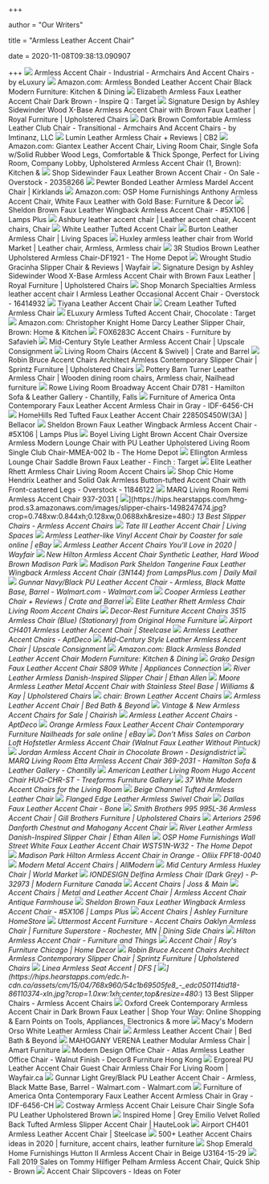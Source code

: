 +++
        
author = "Our Writers"
        
title = "Armless Leather Accent Chair"
        
date = 2020-11-08T09:38:13.090907
        
+++
[ ![](https://st.hzcdn.com/simgs/22e1b5950d2f697b_4-4404/home-design.jpg)](https://st.hzcdn.com/simgs/22e1b5950d2f697b_4-4404/home-design.jpg) Armless Accent Chair - Industrial - Armchairs And Accent Chairs - by eLuxury
[ ![](https://images-na.ssl-images-amazon.com/images/I/91slVsAUmNL._AC_SX522_.jpg)](https://images-na.ssl-images-amazon.com/images/I/91slVsAUmNL._AC_SX522_.jpg) Amazon.com: Armless Bonded Leather Accent Chair Black Modern Furniture:  Kitchen & Dining
[ ![](https://target.scene7.com/is/image/Target/GUEST_ce003d05-8367-4f7f-8c6b-83a701db4653?wid=488&hei=488&fmt=pjpeg)](https://target.scene7.com/is/image/Target/GUEST_ce003d05-8367-4f7f-8c6b-83a701db4653?wid=488&hei=488&fmt=pjpeg) Elizabeth Armless Faux Leather Accent Chair Dark Brown - Inspire Q : Target
[ ![](https://imageresizer.furnituredealer.net/img/remote/images.furnituredealer.net/img/products%2Fsignature_design_by_ashley%2Fcolor%2Fsidewinder_a3000031-b3.jpg?width=1024&height=768&scale=both&trim.threshold=50&trim.percentpadding=10)](https://imageresizer.furnituredealer.net/img/remote/images.furnituredealer.net/img/products%2Fsignature_design_by_ashley%2Fcolor%2Fsidewinder_a3000031-b3.jpg?width=1024&height=768&scale=both&trim.threshold=50&trim.percentpadding=10) Signature Design by Ashley Sidewinder Wood X-Base Armless Accent Chair with  Brown Faux Leather | Royal Furniture | Upholstered Chairs
[ ![](https://st.hzcdn.com/simgs/c7c11af0071fe8e9_4-3925/home-design.jpg)](https://st.hzcdn.com/simgs/c7c11af0071fe8e9_4-3925/home-design.jpg) Dark Brown Comfortable Armless Leather Club Chair - Transitional -  Armchairs And Accent Chairs - by Imtinanz, LLC
[ ![](https://cb2.scene7.com/is/image/CB2/LuminLthrArmlssChrBllSddlSHS20_1x1/?$web_zoom$&191114125007&wid=450&hei=450)](https://cb2.scene7.com/is/image/CB2/LuminLthrArmlssChrBllSddlSHS20_1x1/?$web_zoom$&191114125007&wid=450&hei=450) Lumin Leather Armless Chair + Reviews | CB2
[ ![](https://images-na.ssl-images-amazon.com/images/I/61aKpXRHJZL._AC_SX522_.jpg)](https://images-na.ssl-images-amazon.com/images/I/61aKpXRHJZL._AC_SX522_.jpg) Amazon.com: Giantex Leather Accent Chair, Living Room Chair, Single Sofa  w/Solid Rubber Wood Legs, Comfortable & Thick Sponge, Perfect for Living  Room, Company Lobby, Upholstered Armless Accent Chair (1, Brown): Kitchen &
[ ![](https://ak1.ostkcdn.com/images/products/20358266/Sidewinder-Accent-Chair-9a1a5084-66b5-427f-b288-fcb80d495003.jpg)](https://ak1.ostkcdn.com/images/products/20358266/Sidewinder-Accent-Chair-9a1a5084-66b5-427f-b288-fcb80d495003.jpg) Shop Sidewinder Faux Leather Brown Accent Chair - On Sale - Overstock -  20358266
[ ![](https://images.kirklands.com/is/image/Kirklands/214402?$tProduct$)](https://images.kirklands.com/is/image/Kirklands/214402?$tProduct$) Pewter Bonded Leather Armless Mardel Accent Chair | Kirklands
[ ![](https://images-na.ssl-images-amazon.com/images/I/71cyuBZPfjL._AC_SL1500_.jpg)](https://images-na.ssl-images-amazon.com/images/I/71cyuBZPfjL._AC_SL1500_.jpg) Amazon.com: OSP Home Furnishings Anthony Armless Accent Chair, White Faux  Leather with Gold Base: Furniture & Decor
[ ![](https://images.lampsplus.com/is/image/b9gt8/5x106?qlt=65&wid=710&hei=710&op_sharpen=1&fmt=jpeg)](https://images.lampsplus.com/is/image/b9gt8/5x106?qlt=65&wid=710&hei=710&op_sharpen=1&fmt=jpeg) Sheldon Brown Faux Leather Wingback Armless Accent Chair - #5X106 | Lamps  Plus
[ ![](https://i.pinimg.com/474x/a4/43/1a/a4431a15b0be3a007fa07e48ef540d52.jpg)](https://i.pinimg.com/474x/a4/43/1a/a4431a15b0be3a007fa07e48ef540d52.jpg) Ashbury leather accent chair | Leather accent chair, Accent chairs, Chair
[ ![](https://o.b5z.net/i/u/6106562/i/900283.jpg)](https://o.b5z.net/i/u/6106562/i/900283.jpg) White Leather Tufted Accent Chair
[ ![](https://www.livingspaces.com/globalassets/productassets/200000-299999/220000-229999/228000-228999/228100-228199/228121/228121_brown_leather_chair_1.jpg?w=1911&h=1288&mode=pad)](https://www.livingspaces.com/globalassets/productassets/200000-299999/220000-229999/228000-228999/228100-228199/228121/228121_brown_leather_chair_1.jpg?w=1911&h=1288&mode=pad) Burton Leather Armless Chair | Living Spaces
[ ![](https://i.pinimg.com/originals/f0/b4/2f/f0b42fad246b997aee46433130a30aef.jpg)](https://i.pinimg.com/originals/f0/b4/2f/f0b42fad246b997aee46433130a30aef.jpg) Huxley armless leather chair from World Market | Leather chair, Armless, Armless  chair
[ ![](https://images.homedepot-static.com/productImages/d9632db7-0244-4194-8c8d-dc4460221f2e/svn/brown-3r-studios-accent-chairs-df1921-fa_600.jpg)](https://images.homedepot-static.com/productImages/d9632db7-0244-4194-8c8d-dc4460221f2e/svn/brown-3r-studios-accent-chairs-df1921-fa_600.jpg) 3R Studios Brown Leather Upholstered Armless Chair-DF1921 - The Home Depot
[ ![](https://secure.img1-fg.wfcdn.com/im/06945811/compr-r85/1019/101960064/gracinha-slipper-chair.jpg)](https://secure.img1-fg.wfcdn.com/im/06945811/compr-r85/1019/101960064/gracinha-slipper-chair.jpg) Wrought Studio Gracinha Slipper Chair & Reviews | Wayfair
[ ![](https://imageresizer.furnituredealer.net/img/remote/images.furnituredealer.net/img/products%2Fsignature_design_by_ashley%2Fcolor%2Fsidewinder_a3000031-b1.jpg?width=1024&height=768&scale=both&trim.threshold=50&trim.percentpadding=10)](https://imageresizer.furnituredealer.net/img/remote/images.furnituredealer.net/img/products%2Fsignature_design_by_ashley%2Fcolor%2Fsidewinder_a3000031-b1.jpg?width=1024&height=768&scale=both&trim.threshold=50&trim.percentpadding=10) Signature Design by Ashley Sidewinder Wood X-Base Armless Accent Chair with  Brown Faux Leather | Royal Furniture | Upholstered Chairs
[ ![](https://ak1.ostkcdn.com/images/products/is/images/direct/a277511d78447a492dc6f2339b4c4f8de8354ab2/Monarch-Specialties-Armless-leather-accent-chair-I-Armless-Leather-Occasional-Ac.jpg?impolicy=medium)](https://ak1.ostkcdn.com/images/products/is/images/direct/a277511d78447a492dc6f2339b4c4f8de8354ab2/Monarch-Specialties-Armless-leather-accent-chair-I-Armless-Leather-Occasional-Ac.jpg?impolicy=medium) Shop Monarch Specialties Armless leather accent chair I Armless Leather  Occasional Accent Chair - Overstock - 16414932
[ ![](https://d3tt7xf0u0byqe.cloudfront.net/media/catalog/product/cache/1/image/470x520/040ec09b1e35df139433887a97daa66f/t/i/tiyana-chair_1_1564991625_2.jpg)](https://d3tt7xf0u0byqe.cloudfront.net/media/catalog/product/cache/1/image/470x520/040ec09b1e35df139433887a97daa66f/t/i/tiyana-chair_1_1564991625_2.jpg) Tiyana Leather Accent Chair
[ ![](https://cdn.decorpad.com/photos/2009/06/05/5c03b770a649.jpg)](https://cdn.decorpad.com/photos/2009/06/05/5c03b770a649.jpg) Cream Leather Tufted Armless Chair
[ ![](https://target.scene7.com/is/image/Target/GUEST_1f704034-db95-46b8-b172-07c1118cb660?wid=488&hei=488&fmt=pjpeg)](https://target.scene7.com/is/image/Target/GUEST_1f704034-db95-46b8-b172-07c1118cb660?wid=488&hei=488&fmt=pjpeg) ELuxury Armless Tufted Accent Chair, Chocolate : Target
[ ![](https://images-na.ssl-images-amazon.com/images/I/51FguFolf6L._AC_SX522_.jpg)](https://images-na.ssl-images-amazon.com/images/I/51FguFolf6L._AC_SX522_.jpg) Amazon.com: Christopher Knight Home Darcy Leather Slipper Chair, Brown:  Home & Kitchen
[ ![](https://cdn.safavieh.com/furniture/fox/zoom/fox6283c-side.jpg)](https://cdn.safavieh.com/furniture/fox/zoom/fox6283c-side.jpg) FOX6283C Accent Chairs - Furniture by Safavieh
[ ![](https://s3.amazonaws.com/images.shoprw.com/ucdevelopment/Mid-Century-Style-Leather-Armless-Accent-Chair_86397B.jpg)](https://s3.amazonaws.com/images.shoprw.com/ucdevelopment/Mid-Century-Style-Leather-Armless-Accent-Chair_86397B.jpg) Mid-Century Style Leather Armless Accent Chair | Upscale Consignment
[ ![](https://images.crateandbarrel.com/is/image/Crate/CavettLthrChrSumatraSSS20_1x1/$web_plp_card_mobile$/200512112321/cavett-leather-wood-frame-chair.jpg)](https://images.crateandbarrel.com/is/image/Crate/CavettLthrChrSumatraSSS20_1x1/$web_plp_card_mobile$/200512112321/cavett-leather-wood-frame-chair.jpg) Living Room Chairs (Accent & Swivel) | Crate and Barrel
[ ![](https://images.furnituredealer.net/img/products%2Frobin_bruce%2Fcolor%2Frobin%20bruce%20accent%20chairs_architect-b.jpg)](https://images.furnituredealer.net/img/products%2Frobin_bruce%2Fcolor%2Frobin%20bruce%20accent%20chairs_architect-b.jpg) Robin Bruce Accent Chairs Architect Armless Contemporary Slipper Chair |  Sprintz Furniture | Upholstered Chairs
[ ![](https://i.pinimg.com/originals/ff/21/a8/ff21a8bbc82f8fcc163047f9e961d8ea.jpg)](https://i.pinimg.com/originals/ff/21/a8/ff21a8bbc82f8fcc163047f9e961d8ea.jpg) Pottery Barn Turner Leather Armless Chair | Wooden dining room chairs, Armless  chair, Nailhead furniture
[ ![](https://images2.imgix.net/p4dbimg/338/images/d781.jpg?trim=color&trimcolor=FFFFFF&trimtol=5&w=1024&h=768&fm=pjpg&auto=format)](https://images2.imgix.net/p4dbimg/338/images/d781.jpg?trim=color&trimcolor=FFFFFF&trimtol=5&w=1024&h=768&fm=pjpg&auto=format) Rowe Living Room Broadway Accent Chair D781 - Hamilton Sofa & Leather  Gallery - Chantilly, Falls
[ ![](https://media.cymaxstores.com/Images/4670/1742089-L.jpg)](https://media.cymaxstores.com/Images/4670/1742089-L.jpg) Furniture of America Onta Contemporary Faux Leather Accent Armless Chair in  Gray - IDF-6456-CH
[ ![](https://mediacdn.bellacor.com/images/500/90922850S450W3A.jpg)](https://mediacdn.bellacor.com/images/500/90922850S450W3A.jpg) HomeHills Red Tufted Faux Leather Accent Chair 22850S450W(3A) | Bellacor
[ ![](https://image.lampsplus.com/is/image/views/5X106views1.fpx?qlt=65&wid=710&hei=710&op_sharpen=1&fmt=jpeg)](https://image.lampsplus.com/is/image/views/5X106views1.fpx?qlt=65&wid=710&hei=710&op_sharpen=1&fmt=jpeg) Sheldon Brown Faux Leather Wingback Armless Accent Chair - #5X106 | Lamps  Plus
[ ![](https://images.homedepot-static.com/productImages/8ec3ff8d-a586-40f2-8e60-7027ded688f6/svn/brown-boyel-living-accent-chairs-mmea-002-lb-64_1000.jpg)](https://images.homedepot-static.com/productImages/8ec3ff8d-a586-40f2-8e60-7027ded688f6/svn/brown-boyel-living-accent-chairs-mmea-002-lb-64_1000.jpg) Boyel Living Light Brown Accent Chair Oversize Armless Modern Lounge Chair  with PU Leather Upholstered Living Room Single Club Chair-MMEA-002 lb - The  Home Depot
[ ![](https://target.scene7.com/is/image/Target/GUEST_e1762f1c-77e0-422f-82a6-de9b88100d9e?wid=488&hei=488&fmt=pjpeg)](https://target.scene7.com/is/image/Target/GUEST_e1762f1c-77e0-422f-82a6-de9b88100d9e?wid=488&hei=488&fmt=pjpeg) Ellington Armless Lounge Chair Saddle Brown Faux Leather - Finch : Target
[ ![](https://images2.imgix.net/p4dbimg/p71/images/elite-leather-rhett-armless-chair.jpg?trim=color&trimcolor=FFFFFF&trimtol=5&w=1024&h=768&fm=pjpg&auto=format)](https://images2.imgix.net/p4dbimg/p71/images/elite-leather-rhett-armless-chair.jpg?trim=color&trimcolor=FFFFFF&trimtol=5&w=1024&h=768&fm=pjpg&auto=format) Elite Leather Rhett Armless Chair Living Room Accent Chairs
[ ![](https://ak1.ostkcdn.com/images/products/11846122/Chic-Home-Hendrix-Leather-and-Solid-Oak-Armless-Button-tufted-Accent-Chair-with-Front-castered-Legs-557caf3e-f28b-44e9-be3d-5b44cab3b7b5_600.jpg?impolicy=medium)](https://ak1.ostkcdn.com/images/products/11846122/Chic-Home-Hendrix-Leather-and-Solid-Oak-Armless-Button-tufted-Accent-Chair-with-Front-castered-Legs-557caf3e-f28b-44e9-be3d-5b44cab3b7b5_600.jpg?impolicy=medium) Shop Chic Home Hendrix Leather and Solid Oak Armless Button-tufted Accent  Chair with Front-castered Legs - Overstock - 11846122
[ ![](https://images2.imgix.net/p4dbimg/5/images/937-2031-mq3020-silo.jpg?trim=color&trimcolor=FFFFFF&trimtol=5&fm=pjpg&auto=format)](https://images2.imgix.net/p4dbimg/5/images/937-2031-mq3020-silo.jpg?trim=color&trimcolor=FFFFFF&trimtol=5&fm=pjpg&auto=format) MARQ Living Room Remi Armless Accent Chair 937-2031
[ ![](https://hips.hearstapps.com/hmg-prod.s3.amazonaws.com/images/slipper-chairs-1498247474.jpg?crop=0.748xw:0.844xh;0.128xw,0.0688xh&resize=480:*)](https://hips.hearstapps.com/hmg-prod.s3.amazonaws.com/images/slipper-chairs-1498247474.jpg?crop=0.748xw:0.844xh;0.128xw,0.0688xh&resize=480:*) 13 Best Slipper Chairs - Armless Accent Chairs
[ ![](https://www.livingspaces.com/globalassets/productassets/200000-299999/240000-249999/244000-244999/244600-244699/244625/244625_yellow_leather_accent_chair_room_35.jpg?w=415&h=280&mode=pad)](https://www.livingspaces.com/globalassets/productassets/200000-299999/240000-249999/244000-244999/244600-244699/244625/244625_yellow_leather_accent_chair_room_35.jpg?w=415&h=280&mode=pad) Tate III Leather Accent Chair | Living Spaces
[ ![](https://i.ebayimg.com/images/g/jLoAAOSwrhRdm3sf/s-l1600.jpg)](https://i.ebayimg.com/images/g/jLoAAOSwrhRdm3sf/s-l1600.jpg) Armless Leather-like Vinyl Accent Chair by Coaster for sale online | eBay
[ ![](https://secure.img1-fg.wfcdn.com/im/07494797/resize-h310-w310%5Ecompr-r85/9987/99876575/rogers-lounge-chair.jpg)](https://secure.img1-fg.wfcdn.com/im/07494797/resize-h310-w310%5Ecompr-r85/9987/99876575/rogers-lounge-chair.jpg) Armless Leather Accent Chairs You'll Love in 2020 | Wayfair
[ ![](https://s.yimg.com/aah/yhst-96405782831295/new-hilton-armless-accent-chair-synthetic-leather-hard-wood-brown-madison-park-7.jpg)](https://s.yimg.com/aah/yhst-96405782831295/new-hilton-armless-accent-chair-synthetic-leather-hard-wood-brown-madison-park-7.jpg) New Hilton Armless Accent Chair Synthetic Leather, Hard Wood Brown Madison  Park
[ ![](https://image.lampsplus.com/is/image/3N144.fpx?qlt=75&wid=330&hei=330&fit=constrain&fmt=jpeg)](https://image.lampsplus.com/is/image/3N144.fpx?qlt=75&wid=330&hei=330&fit=constrain&fmt=jpeg) Madison Park Sheldon Tangerine Faux Leather Wingback Armless Accent Chair  (3N144) from LampsPlus.com | Daily Mail
[ ![](https://i5.walmartimages.com/asr/8e275cf0-26da-4f23-b3b6-6b8caa6b3554_2.e4834c4e49fe32cc19d2c27c3597b118.jpeg)](https://i5.walmartimages.com/asr/8e275cf0-26da-4f23-b3b6-6b8caa6b3554_2.e4834c4e49fe32cc19d2c27c3597b118.jpeg) Gunnar Navy/Black PU Leather Accent Chair - Armless, Black Matte Base,  Barrel - Walmart.com - Walmart.com
[ ![](https://images.crateandbarrel.com/is/image/Crate/CooperLeatherChairTampaFawnSSS20_1x1/$web_pdp_main_carousel_med$/200511135339/cooper-armless-leather-chair.jpg)](https://images.crateandbarrel.com/is/image/Crate/CooperLeatherChairTampaFawnSSS20_1x1/$web_pdp_main_carousel_med$/200511135339/cooper-armless-leather-chair.jpg) Cooper Armless Leather Chair + Reviews | Crate and Barrel
[ ![](https://images2.imgix.net/p4dbimg/p71/images/elite-leather-rhett-armless-chair.jpg?fit=fill&trim=color&trimcolor=FFFFFF&trimtol=5&bg=FFFFFF&w=768&h=576&fm=pjpg&auto=format)](https://images2.imgix.net/p4dbimg/p71/images/elite-leather-rhett-armless-chair.jpg?fit=fill&trim=color&trimcolor=FFFFFF&trimtol=5&bg=FFFFFF&w=768&h=576&fm=pjpg&auto=format) Elite Leather Rhett Armless Chair Living Room Accent Chairs
[ ![](https://imgres.tailbase.com/rzdimg/prods/800/354919_1.jpg)](https://imgres.tailbase.com/rzdimg/prods/800/354919_1.jpg) Decor-Rest Furniture Accent Chairs 3515 Armless Chair (Blue) (Stationary)  from Original Home Furniture
[ ![](https://images.steelcase.com/image/upload/c_fill,dpr_auto,q_70,h_287,w_382/v1433368850/www.steelcase.com/CH401_Features.jpg)](https://images.steelcase.com/image/upload/c_fill,dpr_auto,q_70,h_287,w_382/v1433368850/www.steelcase.com/CH401_Features.jpg) Airport CH401 Armless Leather Accent Chair | Steelcase
[ ![](https://d6qwfb5pdou4u.cloudfront.net/product-images/6380001-6390000/6385521/8dca01b21279beb0f9534112e6ef54eb84f608ed2a079499eca01d86045ec0b0/1500-1500-frame-0.jpg)](https://d6qwfb5pdou4u.cloudfront.net/product-images/6380001-6390000/6385521/8dca01b21279beb0f9534112e6ef54eb84f608ed2a079499eca01d86045ec0b0/1500-1500-frame-0.jpg) Armless Leather Accent Chairs - AptDeco
[ ![](https://s3.amazonaws.com/images.shoprw.com/ucdevelopment/Mid-Century-Style-Leather-Armless-Accent-Chair_86397A.jpg)](https://s3.amazonaws.com/images.shoprw.com/ucdevelopment/Mid-Century-Style-Leather-Armless-Accent-Chair_86397A.jpg) Mid-Century Style Leather Armless Accent Chair | Upscale Consignment
[ ![](https://images-na.ssl-images-amazon.com/images/I/5182weOjj1L._AC_SX522_.jpg)](https://images-na.ssl-images-amazon.com/images/I/5182weOjj1L._AC_SX522_.jpg) Amazon.com: Black Armless Bonded Leather Accent Chair Modern Furniture:  Kitchen & Dining
[ ![](https://static.appliancesconnection.com/product/450x420/8320afa66676b97c94f8693f4fad445d/S809.jpg)](https://static.appliancesconnection.com/product/450x420/8320afa66676b97c94f8693f4fad445d/S809.jpg) Grako Design Faux Leather Accent Chair S809 White | Appliances Connection
[ ![](https://content.cylindo.com/api/image/resize?account=4616&id=3838&scene=sku&features=1633423,1633424,1419884&frame=1&size=600&name=River%20Small%20Scale%20Accent%20Chair%20Armless-Leather1&color=FFFFFF&format=JPG)](https://content.cylindo.com/api/image/resize?account=4616&id=3838&scene=sku&features=1633423,1633424,1419884&frame=1&size=600&name=River%20Small%20Scale%20Accent%20Chair%20Armless-Leather1&color=FFFFFF&format=JPG) River Leather Armless Danish-Inspired Slipper Chair | Ethan Allen
[ ![](https://images.furnituredealer.net/img/products%2Fjonathan_louis%2Fcolor%2Fmoore%20jl_81157-b1.jpg)](https://images.furnituredealer.net/img/products%2Fjonathan_louis%2Fcolor%2Fmoore%20jl_81157-b1.jpg) Moore Armless Leather Metal Accent Chair with Stainless Steel Base |  Williams & Kay | Upholstered Chairs
[ ![](https://lh5.googleusercontent.com/proxy/V1KHhtdHFfKUfHC_SxF-vTewZ0DaUB_iu_Km5DN6tawCLnaZirDf6tXJUs0Ngp-l3o8KO1bMgwew2TJLpttXRiiIxDRX2XQOgKifG6_uJyhQLQ1kSWKGdar-OFkiW-APMdEODlut=s0-d)](https://lh5.googleusercontent.com/proxy/V1KHhtdHFfKUfHC_SxF-vTewZ0DaUB_iu_Km5DN6tawCLnaZirDf6tXJUs0Ngp-l3o8KO1bMgwew2TJLpttXRiiIxDRX2XQOgKifG6_uJyhQLQ1kSWKGdar-OFkiW-APMdEODlut=s0-d) chair: Brown Leather Accent Chairs
[ ![](https://b3h2.scene7.com/is/image/BedBathandBeyond/184497464483184p?$imagePLP$&wid=256&hei=256)](https://b3h2.scene7.com/is/image/BedBathandBeyond/184497464483184p?$imagePLP$&wid=256&hei=256) Armless Leather Accent Chair | Bed Bath & Beyond
[ ![](https://chairish-prod.freetls.fastly.net/image/product/sized/ea97549d-03d9-464a-8f08-0c64e9fbd408/tubular-chrome-tufted-vinyl-armless-chair-8597?aspect=fit&width=320&height=320)](https://chairish-prod.freetls.fastly.net/image/product/sized/ea97549d-03d9-464a-8f08-0c64e9fbd408/tubular-chrome-tufted-vinyl-armless-chair-8597?aspect=fit&width=320&height=320) Vintage & New Armless Accent Chairs for Sale | Chairish
[ ![](https://d6qwfb5pdou4u.cloudfront.net/product-images/6380001-6390000/6385521/6cf72063527be943e102284ff58321400c563fe4501a17cc2b5d911b67a42f17/1500-1500-frame-0.jpg)](https://d6qwfb5pdou4u.cloudfront.net/product-images/6380001-6390000/6385521/6cf72063527be943e102284ff58321400c563fe4501a17cc2b5d911b67a42f17/1500-1500-frame-0.jpg) Armless Leather Accent Chairs - AptDeco
[ ![](https://i.ebayimg.com/images/g/Y-AAAOSw7W5XNp8y/s-l1600.jpg)](https://i.ebayimg.com/images/g/Y-AAAOSw7W5XNp8y/s-l1600.jpg) Orange Armless Faux Leather Accent Chair Contemporary Furniture Nailheads  for sale online | eBay
[ ![](https://images.prod.meredith.com/product/0915ce628e271619735ec48241a44b2c/1596211205479/l/carbon-loft-hofstetler-armless-accent-chair-walnut-faux-leather-without-pintuck)](https://images.prod.meredith.com/product/0915ce628e271619735ec48241a44b2c/1596211205479/l/carbon-loft-hofstetler-armless-accent-chair-walnut-faux-leather-without-pintuck) Don't Miss Sales on Carbon Loft Hofstetler Armless Accent Chair (Walnut  Faux Leather Without Pintuck)
[ ![](https://cdn.shopify.com/s/files/1/0024/2165/3561/products/jordan-armless-accent-chair-in-chocolate-brown-867_700x700.jpg?v=1589947922)](https://cdn.shopify.com/s/files/1/0024/2165/3561/products/jordan-armless-accent-chair-in-chocolate-brown-867_700x700.jpg?v=1589947922) Jordan Armless Accent Chair in Chocolate Brown - Designdistrict
[ ![](https://images2.imgix.net/p4dbimg/5/images/369-2031-mq4412-silo.jpg?trim=color&trimcolor=FFFFFF&trimtol=5&w=1024&h=768&fm=pjpg&auto=format)](https://images2.imgix.net/p4dbimg/5/images/369-2031-mq4412-silo.jpg?trim=color&trimcolor=FFFFFF&trimtol=5&w=1024&h=768&fm=pjpg&auto=format) MARQ Living Room Etta Armless Accent Chair 369-2031 - Hamilton Sofa &  Leather Gallery - Chantilly
[ ![](https://images2.imgix.net/p4dbimg/p20309/images/hugo-2%20p.jpg?trim=color&trimcolor=FFFFFF&trimtol=5&w=1024&h=768&fm=pjpg&auto=format)](https://images2.imgix.net/p4dbimg/p20309/images/hugo-2%20p.jpg?trim=color&trimcolor=FFFFFF&trimtol=5&w=1024&h=768&fm=pjpg&auto=format) American Leather Living Room Hugo Accent Chair HUG-CHR-ST - Treeforms  Furniture Gallery
[ ![](https://homestratosphere.s3.amazonaws.com/wp-content/uploads/2014/07/1Way-WhiteAccentChair.jpg)](https://homestratosphere.s3.amazonaws.com/wp-content/uploads/2014/07/1Way-WhiteAccentChair.jpg) 37 White Modern Accent Chairs for the Living Room
[ ![](https://cdn.decorpad.com/photos/2016/06/28/armless-leather-channel-tufted-chair.jpeg)](https://cdn.decorpad.com/photos/2016/06/28/armless-leather-channel-tufted-chair.jpeg) Beige Channel Tufted Armless Leather Chair
[ ![](https://assets.weimgs.com/weimgs/ab/images/wcm/products/202040/0227/flanged-edge-leather-armless-swivel-chair-c.jpg)](https://assets.weimgs.com/weimgs/ab/images/wcm/products/202040/0227/flanged-edge-leather-armless-swivel-chair-c.jpg) Flanged Edge Leather Armless Swivel Chair
[ ![](https://s.yimg.com/aah/yhst-74880200159874/dallas-faux-leather-accent-chair-bone-7.jpg)](https://s.yimg.com/aah/yhst-74880200159874/dallas-faux-leather-accent-chair-bone-7.jpg) Dallas Faux Leather Accent Chair - Bone
[ ![](https://imageresizer.furnituredealer.net/img/remote/images.furnituredealer.net/img/products%2Fsmith_brothers%2Fcolor%2F995_995-l-b.jpg?width=878&height=600&scale=both&trim.threshold=80)](https://imageresizer.furnituredealer.net/img/remote/images.furnituredealer.net/img/products%2Fsmith_brothers%2Fcolor%2F995_995-l-b.jpg?width=878&height=600&scale=both&trim.threshold=80) Smith Brothers 995 995L-36 Armless Accent Chair | Gill Brothers Furniture |  Upholstered Chairs
[ ![](https://media.lightingnewyork.com/vendors/ars/gallery/2596.jpg)](https://media.lightingnewyork.com/vendors/ars/gallery/2596.jpg) Arteriors 2596 Danforth Chestnut and Mahogany Accent Chair
[ ![](https://content.cylindo.com/api/image/resize?account=4616&id=3838&scene=sku&features=1633423,1633424,1419883&frame=24&size=600&name=River%20Small%20Scale%20Accent%20Chair%20Armless-Leather24&color=FFFFFF&format=JPG)](https://content.cylindo.com/api/image/resize?account=4616&id=3838&scene=sku&features=1633423,1633424,1419883&frame=24&size=600&name=River%20Small%20Scale%20Accent%20Chair%20Armless-Leather24&color=FFFFFF&format=JPG) River Leather Armless Danish-Inspired Slipper Chair | Ethan Allen
[ ![](https://images.homedepot-static.com/productImages/4e21db44-0f8a-46d1-987d-cf4d6b510666/svn/white-ave-six-sectionals-wst51n-w32-64_600.jpg)](https://images.homedepot-static.com/productImages/4e21db44-0f8a-46d1-987d-cf4d6b510666/svn/white-ave-six-sectionals-wst51n-w32-64_600.jpg) OSP Home Furnishings Wall Street White Faux Leather Accent Chair WST51N-W32  - The Home Depot
[ ![](https://www.totallyfurniture.com/pub/media/catalog/product/cache/3754b7b902350ba102a62a0129632678/h/t/httpssep.yimg.comaytotallyfurnituremadison-park-hilton-armless-accent-chair-in-orange-olliix-fpf18-0040-5.jpg)](https://www.totallyfurniture.com/pub/media/catalog/product/cache/3754b7b902350ba102a62a0129632678/h/t/httpssep.yimg.comaytotallyfurnituremadison-park-hilton-armless-accent-chair-in-orange-olliix-fpf18-0040-5.jpg) Madison Park Hilton Armless Accent Chair in Orange - Olliix FPF18-0040
[ ![](https://secure.img1-fg.wfcdn.com/im/21717291/resize-h310-w310%5Ecompr-r85/1037/103752673/alyse-lounge-chair.jpg)](https://secure.img1-fg.wfcdn.com/im/21717291/resize-h310-w310%5Ecompr-r85/1037/103752673/alyse-lounge-chair.jpg) Modern Metal Accent Chairs | AllModern
[ ![](https://ii.worldmarket.com/fcgi-bin/iipsrv.fcgi?FIF=/images/worldmarket/source/95494_XXX_v4.tif&wid=480&cvt=jpeg)](https://ii.worldmarket.com/fcgi-bin/iipsrv.fcgi?FIF=/images/worldmarket/source/95494_XXX_v4.tif&wid=480&cvt=jpeg) Mid Century Armless Huxley Chair | World Market
[ ![](http://www.modernfurniturecanada.ca/images/ion_design/P-32973_1.jpg)](http://www.modernfurniturecanada.ca/images/ion_design/P-32973_1.jpg) IONDESIGN Delfina Armless Chair (Dark Grey) - P-32973 | Modern Furniture  Canada
[ ![](https://secure.img1-fg.wfcdn.com/im/27878046/resize-h600-w600%5Ecompr-r85/5209/52097729/Accent+Chairs.jpg)](https://secure.img1-fg.wfcdn.com/im/27878046/resize-h600-w600%5Ecompr-r85/5209/52097729/Accent+Chairs.jpg) Accent Chairs | Joss & Main
[ ![](https://www.antiquefarmhouse.com/media/catalog/product/cache/1/image/9df78eab33525d08d6e5fb8d27136e95/m/e/metal-leather-accent-chair.jpg)](https://www.antiquefarmhouse.com/media/catalog/product/cache/1/image/9df78eab33525d08d6e5fb8d27136e95/m/e/metal-leather-accent-chair.jpg) Accent Chairs | Metal and Leather Accent Chair | Armless Accent Chair  Antique Farmhouse
[ ![](https://image.lampsplus.com/is/image/views/5X106views2.fpx?qlt=65&wid=710&hei=710&op_sharpen=1&fmt=jpeg)](https://image.lampsplus.com/is/image/views/5X106views2.fpx?qlt=65&wid=710&hei=710&op_sharpen=1&fmt=jpeg) Sheldon Brown Faux Leather Wingback Armless Accent Chair - #5X106 | Lamps  Plus
[ ![](https://ashleyfurniture.scene7.com/is/image/AshleyFurniture/A3000029-10x8-CROP?$AFHS-Grid-1X$)](https://ashleyfurniture.scene7.com/is/image/AshleyFurniture/A3000029-10x8-CROP?$AFHS-Grid-1X$) Accent Chairs | Ashley Furniture HomeStore
[ ![](https://imageresizer.furnituredealer.net/img/remote/images.furnituredealer.net/img/products%2Futtermost%2Fcolor%2Faccent%20furniture%20-%20accent%20chairs_23498-b1.jpg?width=878&height=600&scale=both&trim.threshold=80)](https://imageresizer.furnituredealer.net/img/remote/images.furnituredealer.net/img/products%2Futtermost%2Fcolor%2Faccent%20furniture%20-%20accent%20chairs_23498-b1.jpg?width=878&height=600&scale=both&trim.threshold=80) Uttermost Accent Furniture - Accent Chairs Oaklyn Armless Chair | Furniture  Superstore - Rochester, MN | Dining Side Chairs
[ ![](https://furnitureandthings.com/wp-content/uploads/2018/09/907942_962237479.jpg)](https://furnitureandthings.com/wp-content/uploads/2018/09/907942_962237479.jpg) Hilton Armless Accent Chair - Furniture and Things
[ ![](https://cdn11.bigcommerce.com/s-dazw2f/images/stencil/2048x2048/products/1030/11354/1354_Armless_Accent_Chair__85690.1553363725.jpg?c=2)](https://cdn11.bigcommerce.com/s-dazw2f/images/stencil/2048x2048/products/1030/11354/1354_Armless_Accent_Chair__85690.1553363725.jpg?c=2) Accent Chair | Roy's Furniture Chicago | Home Decor
[ ![](https://imageresizer.furnituredealer.net/img/remote/images.furnituredealer.net/img/products%2Frobin_bruce%2Fcolor%2Frobin%20bruce%20accent%20chairs_architect-l-bfdti2ig5u0-mmkncvgncua.jpg?width=878&height=600&scale=both&trim.threshold=80)](https://imageresizer.furnituredealer.net/img/remote/images.furnituredealer.net/img/products%2Frobin_bruce%2Fcolor%2Frobin%20bruce%20accent%20chairs_architect-l-bfdti2ig5u0-mmkncvgncua.jpg?width=878&height=600&scale=both&trim.threshold=80) Robin Bruce Accent Chairs Architect Armless Contemporary Slipper Chair |  Sprintz Furniture | Upholstered Chairs
[ ![](https://images.dfs.co.uk/i/dfs/linea_au_accent_brown_view2?$pdp-mobile$)](https://images.dfs.co.uk/i/dfs/linea_au_accent_brown_view2?$pdp-mobile$) Linea Armless Seat Accent | DFS
[ ![](https://hips.hearstapps.com/edc.h-cdn.co/assets/cm/15/04/768x960/54c1b69505fe8_-_edc050114tid18-86110374-xln.jpg?crop=1.0xw:1xh;center,top&resize=480:*)](https://hips.hearstapps.com/edc.h-cdn.co/assets/cm/15/04/768x960/54c1b69505fe8_-_edc050114tid18-86110374-xln.jpg?crop=1.0xw:1xh;center,top&resize=480:*) 13 Best Slipper Chairs - Armless Accent Chairs
[ ![](https://s1.sywcdn.net/getImage?url=http%3A%2F%2Fc.shld.net%2Frpx%2Fi%2Fs%2Fi%2Fspin%2Fimage%2Fspin_prod_162514601&t=Product&w=1500&h=1500&qlt=100&mrg=1&str=1&s=d669a5d3ea7263c1a8962ada71bf5a0f)](https://s1.sywcdn.net/getImage?url=http%3A%2F%2Fc.shld.net%2Frpx%2Fi%2Fs%2Fi%2Fspin%2Fimage%2Fspin_prod_162514601&t=Product&w=1500&h=1500&qlt=100&mrg=1&str=1&s=d669a5d3ea7263c1a8962ada71bf5a0f) Oxford Creek Contemporary Armless Accent Chair in Dark Brown Faux Leather |  Shop Your Way: Online Shopping & Earn Points on Tools, Appliances,  Electronics & more
[ ![](https://www.homestead.com/~site/ecomm/media/image/310358/o)](https://www.homestead.com/~site/ecomm/media/image/310358/o) Macy's Modern Orso White Leather Armless Chair
[ ![](https://b3h2.scene7.com/is/image/BedBathandBeyond/135064662364386p?$imagePLP$&wid=256&hei=256)](https://b3h2.scene7.com/is/image/BedBathandBeyond/135064662364386p?$imagePLP$&wid=256&hei=256) Armless Leather Accent Chair | Bed Bath & Beyond
[ ![](https://www.amartfurniture.com.au/dw/image/v2/BDDT_PRD/on/demandware.static/-/Sites-amart-master-catalog/default/dw25cb3d6f/images/hi-res/642940001_003_11072018.jpg?sw=1610)](https://www.amartfurniture.com.au/dw/image/v2/BDDT_PRD/on/demandware.static/-/Sites-amart-master-catalog/default/dw25cb3d6f/images/hi-res/642940001_003_11072018.jpg?sw=1610) MAHOGANY VERENA Leather Modular Armless Chair | Amart Furniture
[ ![](https://cdna3.zoeysite.com/Adzpo594RQGDpLcjBynL1z/cache=expiry:31536000//auto_image/compress/https://s3.amazonaws.com/zcom-media/sites/a0iE000000EoqszIAB/media/catalog/product/e/x/executive-desk-chair-hong-kong-office-furniture-decor8-atlas-armless-leather-office-chair-walnut-finish-01-005-black-wm_1.jpg)](https://cdna3.zoeysite.com/Adzpo594RQGDpLcjBynL1z/cache=expiry:31536000//auto_image/compress/https://s3.amazonaws.com/zcom-media/sites/a0iE000000EoqszIAB/media/catalog/product/e/x/executive-desk-chair-hong-kong-office-furniture-decor8-atlas-armless-leather-office-chair-walnut-finish-01-005-black-wm_1.jpg) Modern Design Office Chair - Atlas Armless Leather Office Chair - Walnut  Finish - Decor8 Furniture Hong Kong
[ ![](https://secure.img1-fg.wfcdn.com/im/82527342/compr-r85/1284/128406148/pu-leather-accent-chair-guest-chair-armless-chair-for-living-room.jpg)](https://secure.img1-fg.wfcdn.com/im/82527342/compr-r85/1284/128406148/pu-leather-accent-chair-guest-chair-armless-chair-for-living-room.jpg) Ergoreal PU Leather Accent Chair Guest Chair Armless Chair For Living Room  | Wayfair.ca
[ ![](https://i5.walmartimages.com/asr/534095ac-4d70-45ee-bcbe-8d201dce0d1d_2.e2e38f317a3f283a6b38602bb4131221.jpeg?odnWidth=612&odnHeight=612&odnBg=ffffff)](https://i5.walmartimages.com/asr/534095ac-4d70-45ee-bcbe-8d201dce0d1d_2.e2e38f317a3f283a6b38602bb4131221.jpeg?odnWidth=612&odnHeight=612&odnBg=ffffff) Gunnar Light Grey/Black PU Leather Accent Chair - Armless, Black Matte  Base, Barrel - Walmart.com - Walmart.com
[ ![](https://media.cymaxstores.com/Images/4670/1742089-1-L.jpg)](https://media.cymaxstores.com/Images/4670/1742089-1-L.jpg) Furniture of America Onta Contemporary Faux Leather Accent Armless Chair in  Gray - IDF-6456-CH
[ ![](https://c.shld.net/rpx/i/s/i/mp/10153191/prod_17536887524?hei=333&wid=333&op_sharpen=1)](https://c.shld.net/rpx/i/s/i/mp/10153191/prod_17536887524?hei=333&wid=333&op_sharpen=1) Costway Armless Accent Chair Leisure Chair Single Sofa PU Leather  Upholstered Brown
[ ![](https://www.hautelookcdn.com/products/AC47-03GR-HL/large/8815838.jpg)](https://www.hautelookcdn.com/products/AC47-03GR-HL/large/8815838.jpg) Inspired Home | Grey Emilio Velvet Rolled Back Tufted Armless Slipper Accent  Chair | HauteLook
[ ![](https://images.steelcase.com/image/upload/c_fill,dpr_auto,q_70,h_656,w_1166/v1433368807/www.steelcase.com/CH401_Gallery.jpg)](https://images.steelcase.com/image/upload/c_fill,dpr_auto,q_70,h_656,w_1166/v1433368807/www.steelcase.com/CH401_Gallery.jpg) Airport CH401 Armless Leather Accent Chair | Steelcase
[ ![](https://i.pinimg.com/236x/1c/87/a2/1c87a2fd17a66da8e02e796c83057ea9--best-leather-leather-armchairs.jpg)](https://i.pinimg.com/236x/1c/87/a2/1c87a2fd17a66da8e02e796c83057ea9--best-leather-leather-armchairs.jpg) 500+ Leather Accent Chairs ideas in 2020 | furniture, accent chairs, leather  furniture
[ ![](https://www.localfurnitureoutlet.com/media/catalog/product/cache/1/image/9df78eab33525d08d6e5fb8d27136e95/U/3/U3164-15-29_1.jpg)](https://www.localfurnitureoutlet.com/media/catalog/product/cache/1/image/9df78eab33525d08d6e5fb8d27136e95/U/3/U3164-15-29_1.jpg) Shop Emerald Home Furnishings Hutton II Armless Accent Chair in Beige  U3164-15-29
[ ![](https://images.prod.meredith.com/product/defbc57f55fd7001707e5a6db0eaa54c/1562536878695/l/tommy-hilfiger-pelham-armless-accent-chair-quick-ship-brown)](https://images.prod.meredith.com/product/defbc57f55fd7001707e5a6db0eaa54c/1562536878695/l/tommy-hilfiger-pelham-armless-accent-chair-quick-ship-brown) Fall 2019 Sales on Tommy Hilfiger Pelham Armless Accent Chair, Quick Ship -  Brown
[ ![](https://foter.com/photos/206/colorful-accent-chairs.jpg?s=pi)](https://foter.com/photos/206/colorful-accent-chairs.jpg?s=pi) Accent Chair Slipcovers - Ideas on Foter
